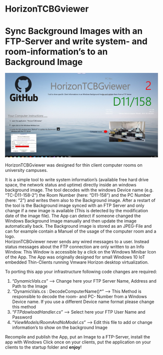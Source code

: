 # HorizonTCBGviewer
# Sync Background Images with an FTP-Server and write system- and room-information’s to an Background Image 

![Alt text](DemoDesktopt.jpg?raw=true "Demo Sreen Shoot")

HorizonTCBGviewer was designed for thin client computer rooms on university campuses. 

It is a simple tool to write system information’s (available free hard drive space, the network status and uptime) directly inside an windows background image. The tool decodes with the windows Device name (e.g. “TC-D11-158-2”) the Room Number (here: “D11-158”) and the PC Number (here: “2”) and writes them also to the Background image. 
After a restart of the tool is the Background image synced with an FTP Server and only change if a new image is available (This is detected by the modification date of the image file).  The App can detect if someone changed the Windows Background Image manually and then update the image automatically back. The Background image is stored as an JPEG-File and can for example contain a Manuel of the usage of the computer room and a logo.   
HorizonTCBGviewer never sends any wired messages to a user. Instead status messages about the FTP connection are only written to an Info Window. This Window is accessible by a click on the Windows Minibar Icon of the App.
The App was originally designed for small Windows 10 IoT embedded Thin-Clients running Vmware Horizon desktop virtualization. 

To porting this app your infrastructure following code changes are required: 
1.	“*DynamicVals.cs*” --> Change here your FTP Server Name, Address and Path to the Image
2.	 “DynamicVals.cs : DecodeComputerName()*” --> This Method is responsible to decode the room- and PC- Number from a Windows Device name. If you use a different Device name format please change this method    
3.	“*FTPdowloadHandler.cs*” --> Select here your FTP User Name and Password 
4.	“*ViewModels/RoomAndNoModel.cs*” --> Edit this file to add or change information’s to show on the background Image

Recompile and publish the App, put an Image to a FTP-Server, install the app with Windows Click once on your clients, put the application on your clients to the startup folder and **enjoy**!   
